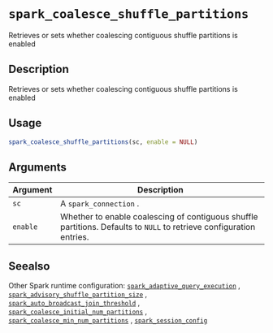 # `spark_coalesce_shuffle_partitions`

Retrieves or sets whether coalescing contiguous shuffle partitions is enabled


## Description

Retrieves or sets whether coalescing contiguous shuffle partitions is enabled


## Usage

```r
spark_coalesce_shuffle_partitions(sc, enable = NULL)
```


## Arguments

Argument      |Description
------------- |----------------
`sc`     |     A `spark_connection` .
`enable`     |     Whether to enable coalescing of contiguous shuffle partitions. Defaults to `NULL` to retrieve configuration entries.


## Seealso

Other Spark runtime configuration:
 [`spark_adaptive_query_execution`](#sparkadaptivequeryexecution) ,
 [`spark_advisory_shuffle_partition_size`](#sparkadvisoryshufflepartitionsize) ,
 [`spark_auto_broadcast_join_threshold`](#sparkautobroadcastjointhreshold) ,
 [`spark_coalesce_initial_num_partitions`](#sparkcoalesceinitialnumpartitions) ,
 [`spark_coalesce_min_num_partitions`](#sparkcoalesceminnumpartitions) ,
 [`spark_session_config`](#sparksessionconfig)


